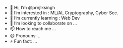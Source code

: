 - 👋 Hi, I’m @prnjlksingh
- 👀 I’m interested in :  ML/AI, Cryptography, Cyber Sec.
- 🌱 I’m currently learning : Web Dev
- 💞️ I’m looking to collaborate on ...
- 📫 How to reach me ...
- 😄 Pronouns: ...
- ⚡ Fun fact: ...

<!---
prnjlksingh/prnjlksingh is a ✨ special ✨ repository because its `README.md` (this file) appears on your GitHub profile.
You can click the Preview link to take a look at your changes.
--->
